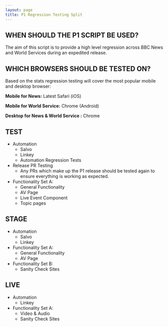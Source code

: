 ```yaml
---
layout: page
title: P1 Regression Testing Split
---
```


WHEN SHOULD THE P1 SCRIPT BE USED?
---------------------------------

The aim of this script is to provide a high level regression across BBC News and World Services during an expedited release.

WHICH BROWSERS SHOULD BE TESTED ON?
---------------------------------
Based on the stats regression testing will cover the most popular mobile and desktop browser:

**Mobile for News:** Latest Safari (iOS)

**Mobile for World Service:** Chrome (Android)

**Desktop for News & World Service :** Chrome

TEST
----
-   Automation
    -   Salvo
    -   Linkey
    -   Automation Regression Tests
-   Release PR Testing
    -   Any PRs which make up the P1 release should be tested again to ensure everything is working as expected.
-   Functionality Set A:
    -   General Functionality
    -   AV Page
    -   Live Event Component
    -   Topic pages

STAGE
-----
-   Automation
    -   Salvo
    -   Linkey
-   Functionality Set A:
    -   General Functionality
    -   AV Page
-   Functionality Set B:
    -   Sanity Check Sites

LIVE
-----
-   Automation
    -   Linkey
-   Functionality Set A:
    -   Video & Audio
    -   Sanity Check Sites
